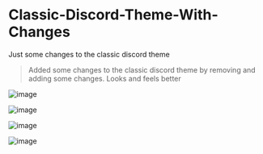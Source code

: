 # Classic-Discord-Theme-With-Changes
Just some changes to the classic discord theme

> Added some changes to the classic discord theme by removing and adding some changes. Looks and feels better

![image](https://github.com/JayNightmare/Classic-Discord-Theme-With-Changes/assets/34739807/2303ea38-f1ae-473f-b91e-84951d9d7204)

![image](https://github.com/JayNightmare/Classic-Discord-Theme-With-Changes/assets/34739807/e6377fbe-d2c0-4fd0-8353-99932a55a34d)

![image](https://github.com/JayNightmare/Classic-Discord-Theme-With-Changes/assets/34739807/7b2a8fbf-4c52-4ae0-85c4-e3842aa3ffa2)

![image](https://github.com/JayNightmare/Classic-Discord-Theme-With-Changes/assets/34739807/2d579edb-a30c-43ee-8afe-3cd10f9f341a)
